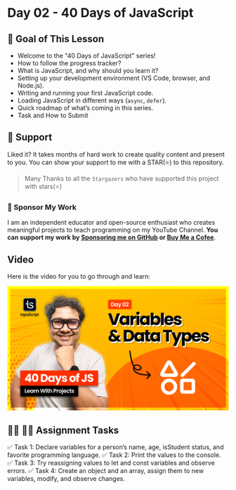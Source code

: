 # Day 02 - 40 Days of JavaScript

## **🎯 Goal of This Lesson**

- Welcome to the "40 Days of JavaScript" series!
- How to follow the progress tracker?
- What is JavaScript, and why should you learn it?
- Setting up your development environment (VS Code, browser, and Node.js).
- Writing and running your first JavaScript code.
- Loading JavaScript in different ways (`async`, `defer`).
- Quick roadmap of what’s coming in this series.
- Task and How to Submit

## 🫶 Support
Liked it? It takes months of hard work to create quality content and present to you. You can show your support to me with a STAR(⭐) to this repository.

> Many Thanks to all the `Stargazers` who have supported this project with stars(⭐)

### 🤝 Sponsor My Work
I am an independent educator and open-source enthusiast who creates meaningful projects to teach programming on my YouTube Channel. **You can support my work by [Sponsoring me on GitHub](https://github.com/sponsors/atapas) or [Buy Me a Cofee](https://buymeacoffee.com/tapasadhikary)**.

## Video
Here is the video for you to go through and learn:

[![day-01](./banner.png)](https://youtu.be/t8QXF85YovE "Video")

## **👩‍💻 🧑‍💻 Assignment Tasks**

✅ Task 1: Declare variables for a person’s name, age, isStudent status, and favorite programming language. 
✅ Task 2: Print the values to the console. 
✅ Task 3: Try reassigning values to let and const variables and observe errors. 
✅ Task 4: Create an object and an array, assign them to new variables, modify, and observe changes. 

